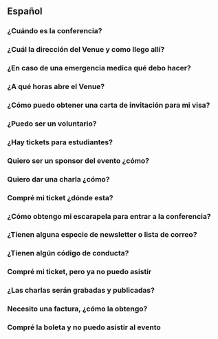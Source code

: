 ## Español

### ¿Cuándo es la conferencia?

### ¿Cuál la dirección del Venue y como llego allí?

### ¿En caso de una emergencia medica qué debo hacer?

### ¿A qué horas abre el Venue?

### ¿Cómo puedo obtener una carta de invitación para mi visa?

### ¿Puedo ser un voluntario?

### ¿Hay tickets para estudiantes?

### Quiero ser un sponsor del evento ¿cómo?

### Quiero dar una charla ¿cómo?

### Compré mi ticket ¿dónde esta?

### ¿Cómo obtengo mi escarapela para entrar a la conferencia?

### ¿Tienen alguna especie de newsletter o lista de correo?

### ¿Tienen algún código de conducta?

### Compré mi ticket, pero ya no puedo asistir

### ¿Las charlas serán grabadas y publicadas?

### Necesito una factura, ¿cómo la obtengo?

### Compré la boleta y no puedo asistir al evento
